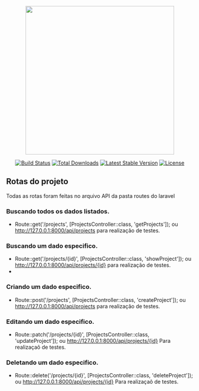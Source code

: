 <p align="center"><a href="https://laravel.com" target="_blank"><img src="https://raw.githubusercontent.com/laravel/art/master/logo-lockup/5%20SVG/2%20CMYK/1%20Full%20Color/laravel-logolockup-cmyk-red.svg" width="400"></a></p>

<p align="center">
<a href="https://travis-ci.org/laravel/framework"><img src="https://travis-ci.org/laravel/framework.svg" alt="Build Status"></a>
<a href="https://packagist.org/packages/laravel/framework"><img src="https://img.shields.io/packagist/dt/laravel/framework" alt="Total Downloads"></a>
<a href="https://packagist.org/packages/laravel/framework"><img src="https://img.shields.io/packagist/v/laravel/framework" alt="Latest Stable Version"></a>
<a href="https://packagist.org/packages/laravel/framework"><img src="https://img.shields.io/packagist/l/laravel/framework" alt="License"></a>
</p>

## Rotas do projeto

Todas as rotas foram feitas no arquivo API da pasta routes do laravel 


### Buscando todos os dados listados.
- Route::get('/projects', [ProjectsController::class, 'getProjects']);
ou  http://127.0.0.1:8000/api/projects para realização de testes.

### Buscando um dado especifico.
- Route::get('/projects/{id}', [ProjectsController::class, 'showProject']);
ou http://127.0.0.1:8000/api/projects/{id} para realização de testes.
- 
### Criando um dado especifico.
- Route::post('/projects', [ProjectsController::class, 'createProject']);
ou http://127.0.0.1:8000/api/projects para realização de testes.

### Editando um dado especifico.
- Route::patch('/projects/{id}', [ProjectsController::class, 'updateProject']);
ou http://127.0.0.1:8000/api/projects/{id} Para realizaçaõ de testes.

### Deletando um dado especifico.
- Route::delete('/projects/{id}', [ProjectsController::class, 'deleteProject']);
ou http://127.0.0.1:8000/api/projects/{id} Para realizaçaõ de testes.

